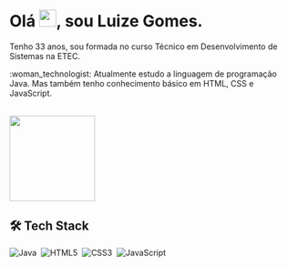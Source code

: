 <h1> Olá <img src="https://raw.githubusercontent.com/kaueMarques/kaueMarques/master/hi.gif" height="30px">, sou Luize Gomes.</h1>
<p> Tenho 33 anos, sou formada no curso Técnico em Desenvolvimento de Sistemas na ETEC.</p>   
<p> :woman_technologist: Atualmente estudo a linguagem de programação Java. Mas também tenho conhecimento básico em HTML, CSS e JavaScript.</p> 
<br> 

<img height="150em" src="https://github-readme-stats.vercel.app/api/top-langs/?username=luizegomes&theme=omni&hide_border=false&&layout=compact"/>

## 🛠  Tech Stack

![Java](https://img.shields.io/badge/java-%23ED8B00.svg?style=for-the-badge&logo=openjdk&logoColor=white)&nbsp;
![HTML5](https://img.shields.io/badge/html5-%23E34F26.svg?style=for-the-badge&logo=html5&logoColor=white)&nbsp;
![CSS3](https://img.shields.io/badge/css3-%231572B6.svg?style=for-the-badge&logo=css3&logoColor=white)&nbsp;
![JavaScript](https://img.shields.io/badge/javascript-%23323330.svg?style=for-the-badge&logo=javascript&logoColor=%23F7DF1E)&nbsp;
